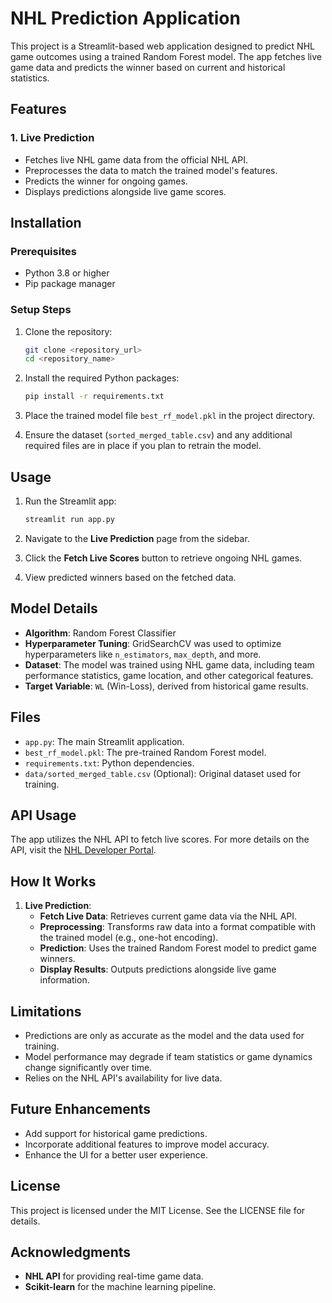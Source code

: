 # NHL Prediction Application

This project is a Streamlit-based web application designed to predict NHL game outcomes using a trained Random Forest model. The app fetches live game data and predicts the winner based on current and historical statistics.

## Features

### 1. Live Prediction
- Fetches live NHL game data from the official NHL API.
- Preprocesses the data to match the trained model's features.
- Predicts the winner for ongoing games.
- Displays predictions alongside live game scores.

## Installation

### Prerequisites
- Python 3.8 or higher
- Pip package manager

### Setup Steps

1. Clone the repository:
   ```bash
   git clone <repository_url>
   cd <repository_name>
   ```

2. Install the required Python packages:
   ```bash
   pip install -r requirements.txt
   ```

3. Place the trained model file `best_rf_model.pkl` in the project directory.

4. Ensure the dataset (`sorted_merged_table.csv`) and any additional required files are in place if you plan to retrain the model.

## Usage

1. Run the Streamlit app:
   ```bash
   streamlit run app.py
   ```

2. Navigate to the **Live Prediction** page from the sidebar.

3. Click the **Fetch Live Scores** button to retrieve ongoing NHL games.

4. View predicted winners based on the fetched data.

## Model Details

- **Algorithm**: Random Forest Classifier
- **Hyperparameter Tuning**: GridSearchCV was used to optimize hyperparameters like `n_estimators`, `max_depth`, and more.
- **Dataset**: The model was trained using NHL game data, including team performance statistics, game location, and other categorical features.
- **Target Variable**: `WL` (Win-Loss), derived from historical game results.

## Files

- `app.py`: The main Streamlit application.
- `best_rf_model.pkl`: The pre-trained Random Forest model.
- `requirements.txt`: Python dependencies.
- `data/sorted_merged_table.csv` (Optional): Original dataset used for training.

## API Usage

The app utilizes the NHL API to fetch live scores. For more details on the API, visit the [NHL Developer Portal](https://developer.nhl.com/).

## How It Works

1. **Live Prediction**:
   - **Fetch Live Data**: Retrieves current game data via the NHL API.
   - **Preprocessing**: Transforms raw data into a format compatible with the trained model (e.g., one-hot encoding).
   - **Prediction**: Uses the trained Random Forest model to predict game winners.
   - **Display Results**: Outputs predictions alongside live game information.

## Limitations

- Predictions are only as accurate as the model and the data used for training.
- Model performance may degrade if team statistics or game dynamics change significantly over time.
- Relies on the NHL API's availability for live data.

## Future Enhancements

- Add support for historical game predictions.
- Incorporate additional features to improve model accuracy.
- Enhance the UI for a better user experience.

## License

This project is licensed under the MIT License. See the LICENSE file for details.

## Acknowledgments

- **NHL API** for providing real-time game data.
- **Scikit-learn** for the machine learning pipeline.
